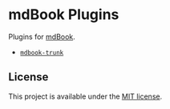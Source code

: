 # mdBook Plugins

Plugins for [mdBook](https://rust-lang.github.io/mdBook/).

- [`mdbook-trunk`](packages/mdbook-trunk)

## License

This project is available under the [MIT license](LICENSE.md).
